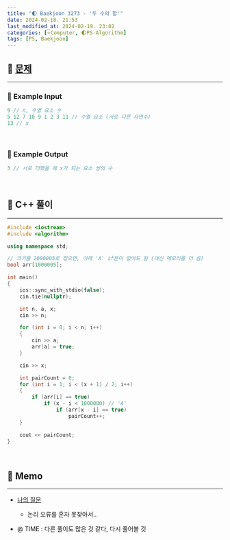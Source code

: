 ```yaml
---
title: "🌓 Baekjoon 3273 - '두 수의 합'"
date: 2024-02-18. 21:53
last_modified_at: 2024-02-19. 23:02
categories: [⭐Computer, 🌓PS-Algorithm]
tags: [PS, Baekjoon]
---
```


## **💫 [문제](https://www.acmicpc.net/problem/3273)**

---

### **🫧 Example Input**

```cpp
9 // n, 수열 요소 수
5 12 7 10 9 1 2 3 11 // 수열 요소 (서로 다른 자연수)
13 // x
```

<br>

<!-- ---- ---- ---- ----  ---- ---- ---- ----  ---- ---- ---- ----  ---- ---- ---- ---- -->

### **🫧 Example Output**

```cpp
3 // 서로 더했을 때 x가 되는 요소 쌍의 수
```

<br>

<!-- ---- ---- ---- ----  ---- ---- ---- ----  ---- ---- ---- ----  ---- ---- ---- ---- -->

## **💫 C++ 풀이**

---

```cpp
#include <iostream>
#include <algorithm>

using namespace std;

// 크기를 2000005로 잡으면, 아래 'A' if문이 없어도 됨 (대신 메모리를 더 씀)
bool arr[1000005];

int main()
{
	ios::sync_with_stdio(false);
	cin.tie(nullptr);

	int n, a, x;
	cin >> n;

	for (int i = 0; i < n; i++)
	{
		cin >> a;
		arr[a] = true;
	}

	cin >> x;

	int pairCount = 0;
	for (int i = 1; i < (x + 1) / 2; i++)
	{
		if (arr[i] == true)
			if (x - i < 1000000) // 'A'
				if (arr[x - i] == true)
					pairCount++;
	}

	cout << pairCount;
}
```

<br>

<!-- ---- ---- ---- ----  ---- ---- ---- ----  ---- ---- ---- ----  ---- ---- ---- ---- -->

## **💫 Memo**

---

- [나의 질문](https://www.acmicpc.net/board/view/136819)
  - 논리 오류를 혼자 못찾아서..

- @ TIME : 다른 풀이도 많은 것 같다, 다시 풀어볼 것
